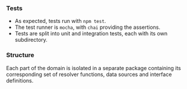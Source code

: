 ### Tests

* As expected, tests run with `npm test`.
* The test runner is `mocha`, with `chai` providing the assertions.
* Tests are split into unit and integration tests, each with its own
subdirectory.

### Structure

Each part of the domain is isolated in a separate package containing its
corresponding set of resolver functions, data sources and interface definitions.